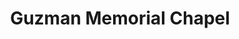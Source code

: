 ---
title: "Guzman Memorial Chapel"
url: /marikina/guzman-memorial-chapel/
shop: funeral directors
---